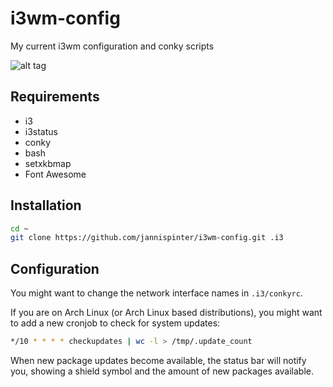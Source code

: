 # i3wm-config
My current i3wm configuration and conky scripts

![alt tag](https://io.pinterjann.is/public/stuff/screenshots/bar_screenshot.png)

## Requirements
- i3
- i3status
- conky
- bash
- setxkbmap
- Font Awesome

## Installation
```sh
cd ~
git clone https://github.com/jannispinter/i3wm-config.git .i3
```

## Configuration
You might want to change the network interface names in `.i3/conkyrc`.

If you are on Arch Linux (or Arch Linux based distributions), you might want to add a new cronjob to check for system updates:

```sh
*/10 * * * * checkupdates | wc -l > /tmp/.update_count
```

When new package updates become available, the status bar will notify you, showing a shield symbol and the amount of new packages available.
